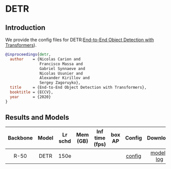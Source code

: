 # DETR

## Introduction

We provide the config files for DETR:[End-to-End Object Detection with Transformers](https://arxiv.org/abs/2005.12872)).

```BibTeX
@inproceedings{detr,
  author    = {Nicolas Carion and
               Francisco Massa and
               Gabriel Synnaeve and
               Nicolas Usunier and
               Alexander Kirillov and
               Sergey Zagoruyko},
  title     = {End-to-End Object Detection with Transformers},
  booktitle = {ECCV},
  year      = {2020}
}
```

## Results and Models

| Backbone | Model | Lr schd | Mem (GB) | Inf time (fps) | box AP | Config | Download |
|:------:|:--------:|:-------:|:--------:|:--------------:|:------:|:------:|:--------:|
| R-50 | DETR  |150e ||  | | [config](https://github.com/open-mmlab/mmdetection/tree/master/configs/detr/detr_r50_8x4_150e_coco.py) | [model]() &#124; [log]() |
